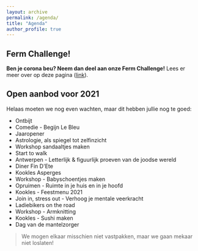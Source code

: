 ```yaml
---
layout: archive
permalink: /agenda/
title: "Agenda"
author_profile: true
---
```


## Ferm Challenge!

**Ben je corona beu? Neem dan deel aan onze Ferm Challenge!** Lees er meer over op deze pagina ([link](/challenges/)).

## Open aanbod voor 2021

Helaas moeten we nog even wachten, maar dit hebben jullie nog te goed:

- Ontbijt
- Comedie - Begijn Le Bleu
- Jaaropener
- Astrologie, als spiegel tot zelfinzicht
- Workshop sandaaltjes maken
- Start to walk
- Antwerpen - Letterlijk & figuurlijk proeven van de joodse wereld
- Diner Fin D'Ete
- Kookles Asperges
- Workshop - Babyschoentjes maken
- Opruimen - Ruimte in je huis en in je hoofd
- Kookles - Feestmenu 2021
- Join in, stress out - Verhoog je mentale veerkracht
- Ladiebikers on the road
- Workshop - Armknitting
- Kookles - Sushi maken
- Dag van de mantelzorger

> We mogen elkaar misschien niet vastpakken, maar we gaan mekaar niet loslaten!
